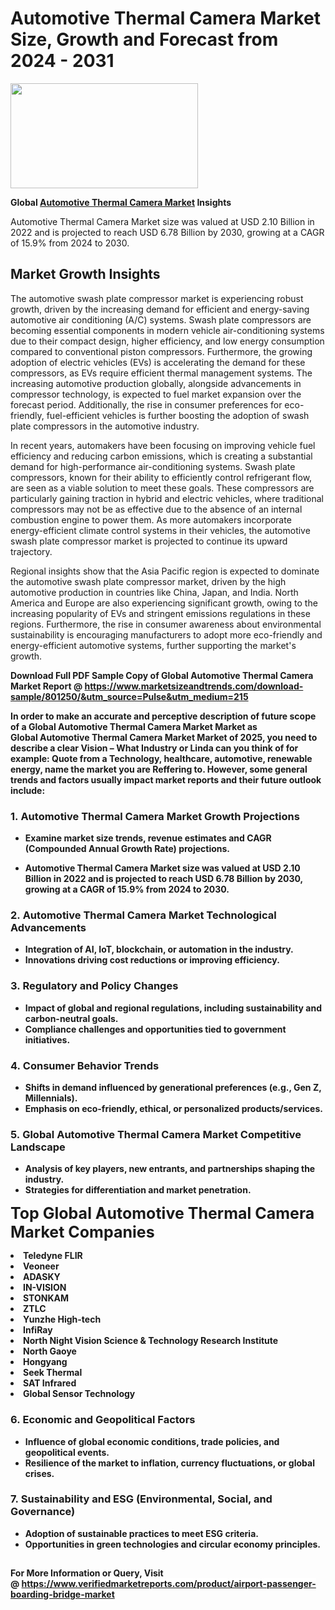 <H1>Automotive Thermal Camera Market Size, Growth and Forecast from 2024 - 2031</H1><img class="aligncenter size-medium wp-image-584254" src="https://thirdeyenews.in/wp-content/uploads/2024/09/Global-Market-Research-300x168.jpeg" alt="" width="300" height="168" /><p><strong>Global&nbsp;<a href="https://www.marketsizeandtrends.com/download-sample/801250/&amp;utm_source=Pulse&amp;utm_medium=215">Automotive Thermal Camera Market</a> Insights</strong></p><p>Automotive Thermal Camera Market size was valued at USD 2.10 Billion in 2022 and is projected to reach USD 6.78 Billion by 2030, growing at a CAGR of 15.9% from 2024 to 2030.</p><p><h2>Market Growth Insights</h2> <p>The automotive swash plate compressor market is experiencing robust growth, driven by the increasing demand for efficient and energy-saving automotive air conditioning (A/C) systems. Swash plate compressors are becoming essential components in modern vehicle air-conditioning systems due to their compact design, higher efficiency, and low energy consumption compared to conventional piston compressors. Furthermore, the growing adoption of electric vehicles (EVs) is accelerating the demand for these compressors, as EVs require efficient thermal management systems. The increasing automotive production globally, alongside advancements in compressor technology, is expected to fuel market expansion over the forecast period. Additionally, the rise in consumer preferences for eco-friendly, fuel-efficient vehicles is further boosting the adoption of swash plate compressors in the automotive industry.</p> <p><strong></strong></p> <p>In recent years, automakers have been focusing on improving vehicle fuel efficiency and reducing carbon emissions, which is creating a substantial demand for high-performance air-conditioning systems. Swash plate compressors, known for their ability to efficiently control refrigerant flow, are seen as a viable solution to meet these goals. These compressors are particularly gaining traction in hybrid and electric vehicles, where traditional compressors may not be as effective due to the absence of an internal combustion engine to power them. As more automakers incorporate energy-efficient climate control systems in their vehicles, the automotive swash plate compressor market is projected to continue its upward trajectory.</p> <p>Regional insights show that the Asia Pacific region is expected to dominate the automotive swash plate compressor market, driven by the high automotive production in countries like China, Japan, and India. North America and Europe are also experiencing significant growth, owing to the increasing popularity of EVs and stringent emissions regulations in these regions. Furthermore, the rise in consumer awareness about environmental sustainability is encouraging manufacturers to adopt more eco-friendly and energy-efficient automotive systems, further supporting the market's growth.</p> <p><strong></p><p><span class=""><strong>Download Full PDF Sample Copy of Global Automotive Thermal Camera Market Report</strong> @ <a href="https://www.marketsizeandtrends.com/download-sample/801250/&amp;utm_source=Pulse&amp;utm_medium=215" target="_blank">https://www.marketsizeandtrends.com/download-sample/801250/&amp;utm_source=Pulse&amp;utm_medium=215</a></span></p><p>In order to make an accurate and perceptive description of future scope of a Global&nbsp;Automotive Thermal Camera Market Market as Global&nbsp;Automotive Thermal Camera Market Market of 2025, you need to describe a clear Vision &ndash; What Industry or Linda can you think of for example: Quote from a Technology, healthcare, automotive, renewable energy, name the market you are Reffering to. However, some general trends and factors usually impact market reports and their future outlook include:</p><h3>1.&nbsp;<strong>Automotive Thermal Camera Market Growth Projections</strong></h3><ul><li>Examine market size trends, revenue estimates and CAGR (Compounded Annual Growth Rate) projections.</li><li><p>Automotive Thermal Camera Market size was valued at USD 2.10 Billion in 2022 and is projected to reach USD 6.78 Billion by 2030, growing at a CAGR of 15.9% from 2024 to 2030.</p></li></ul><h3>2.&nbsp;<strong>Automotive Thermal Camera Market Technological Advancements</strong></h3><ul><li>Integration of AI, IoT, blockchain, or automation in the industry.</li><li>Innovations driving cost reductions or improving efficiency.</li></ul><h3>3.&nbsp;<strong>Regulatory and Policy Changes</strong></h3><ul><li>Impact of global and regional regulations, including sustainability and carbon-neutral goals.</li><li>Compliance challenges and opportunities tied to government initiatives.</li></ul><h3>4.&nbsp;<strong>Consumer Behavior Trends</strong></h3><ul><li>Shifts in demand influenced by generational preferences (e.g., Gen Z, Millennials).</li><li>Emphasis on eco-friendly, ethical, or personalized products/services.</li></ul><h3>5.&nbsp;<strong>Global Automotive Thermal Camera Market Competitive Landscape</strong></h3><ul><li>Analysis of key players, new entrants, and partnerships shaping the industry.</li><li>Strategies for differentiation and market penetration.</li></ul><p data-pm-slice="1 1 []"><span style="color: inherit; font-family: inherit; font-size: 25px;">Top Global Automotive Thermal Camera Market Companies</span></p><div class="" data-test-id=""><p><li>Teledyne FLIR</li><li> Veoneer</li><li> ADASKY</li><li> IN-VISION</li><li> STONKAM</li><li> ZTLC</li><li> Yunzhe High-tech</li><li> InfiRay</li><li> North Night Vision Science & Technology Research Institute</li><li> North Gaoye</li><li> Hongyang</li><li> Seek Thermal</li><li> SAT Infrared</li><li> Global Sensor Technology</li></p></div><h3>6.&nbsp;<strong>Economic and Geopolitical Factors</strong></h3><ul><li>Influence of global economic conditions, trade policies, and geopolitical events.</li><li>Resilience of the market to inflation, currency fluctuations, or global crises.</li></ul><h3>7.&nbsp;<strong>Sustainability and ESG (Environmental, Social, and Governance)</strong></h3><ul><li>Adoption of sustainable practices to meet ESG criteria.</li><li>Opportunities in green technologies and circular economy principles.</li></ul><h2><strong style="font-size: 14px;">For More Information or Query, Visit @&nbsp;</strong><a style="background-color: #ffffff; font-size: 14px;" href="https://www.marketsizeandtrends.com/report/automotive-thermal-camera-market/" target="_blank">https://www.verifiedmarketreports.com/product/airport-passenger-boarding-bridge-market</a></h2>
